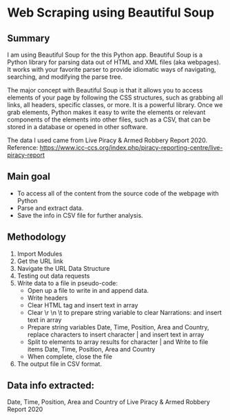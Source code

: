 # Web Scraping using Beautiful Soup

## Summary

I am using Beautiful Soup for the this Python app. Beautiful Soup is a Python library for parsing data out of HTML and XML files (aka webpages). It works with your favorite parser to provide idiomatic ways of navigating, searching, and modifying the parse tree. 

The major concept with Beautiful Soup is that it allows you to access elements of your page by following the CSS structures, such as grabbing all links, all headers, specific classes, or more. It is a powerful library. Once we grab elements, Python makes it easy to write the elements or relevant components of the elements into other files, such as a CSV, that can be stored in a database or opened in other software.

The data I used came from Live Piracy & Armed Robbery Report 2020. Reference: https://www.icc-ccs.org/index.php/piracy-reporting-centre/live-piracy-report

## Main goal

+ To access all of the content from the source code of the webpage with Python
+ Parse and extract data. 
+ Save the info in CSV file for further analysis.

## Methodology

1. Import Modules
2. Get the URL link
3. Navigate the URL Data Structure
4. Testing out data requests
5. Write data to a file in pseudo-code:
    + Open up a file to write in and append data. 
    + Write headers
    + Clear HTML tag and insert text in array
    + Clear \r \n \t to prepare string variable to clear Narrations: and insert text in array
    + Prepare string variables Date, Time, Position, Area and Country, replace characters to insert character | and insert text in array
    + Split to elements to array results for character | and Write to file items Date, Time, Position, Area and Country
    + When complete, close the file
6. The output file in CSV format.

## Data info extracted:

Date, Time, Position, Area and Country of Live Piracy & Armed Robbery Report 2020

